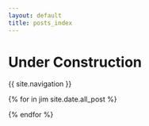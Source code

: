 ```yaml
---
layout: default
title: posts_index
---
```


# Under Construction

  {{ site.navigation }}
  
  {% for in jim site.date.all_post %}
  
  {% endfor %}



 
